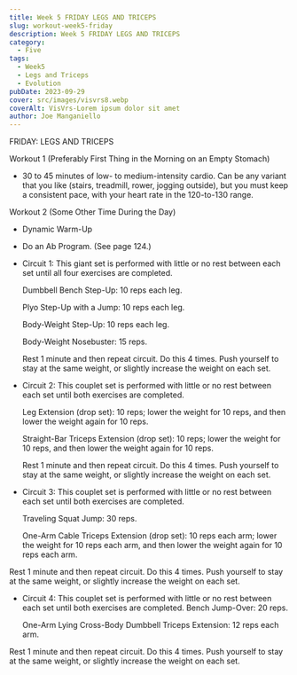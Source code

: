```yaml
---
title: Week 5 FRIDAY LEGS AND TRICEPS
slug: workout-week5-friday
description: Week 5 FRIDAY LEGS AND TRICEPS
category:
  - Five
tags:
  - Week5
  - Legs and Triceps
  - Evolution   
pubDate: 2023-09-29
cover: src/images/visvrs8.webp
coverAlt: VisVrs-Lorem ipsum dolor sit amet
author: Joe Manganiello
---
```


FRIDAY: LEGS AND TRICEPS

Workout 1 (Preferably First Thing in the Morning on an Empty Stomach)

- 30 to 45 minutes of low- to medium-intensity cardio. Can be any variant that you like (stairs, treadmill, rower, jogging outside), but you must keep a consistent pace, with your heart rate in the 120-to-130 range.

Workout 2 (Some Other Time During the Day)

- Dynamic Warm-Up
  
- Do an Ab Program. (See page 124.)

- Circuit 1: This giant set is performed with little or no rest between each set until all four exercises are completed.

  Dumbbell Bench Step-Up: 10 reps each leg.
  
  Plyo Step-Up with a Jump: 10 reps each leg.
  
  Body-Weight Step-Up: 10 reps each leg.
  
  Body-Weight Nosebuster: 15 reps.

  Rest 1 minute and then repeat circuit. Do this 4 times. Push yourself to stay at the same weight, or slightly increase the weight on each set.

- Circuit 2: This couplet set is performed with little or no rest between each set until both exercises are completed.

  Leg Extension (drop set): 10 reps; lower the weight for 10 reps, and then lower the weight again for 10 reps.

  Straight-Bar Triceps Extension (drop set): 10 reps; lower the weight for 10 reps, and then lower the weight again for 10 reps.

  Rest 1 minute and then repeat circuit. Do this 4 times. Push yourself to stay at the same weight, or slightly increase the weight on each set.


- Circuit 3: This couplet set is performed with little or no rest between each set until both exercises are completed.

  Traveling Squat Jump: 30 reps.

  One-Arm Cable Triceps Extension (drop set): 10 reps each arm; lower the weight for 10 reps each arm, and then lower the weight again for 10 reps each arm.

Rest 1 minute and then repeat circuit. Do this 4 times. Push yourself to stay at the same weight, or slightly increase the weight on each set.

- Circuit 4: This couplet set is performed with little or no rest between each set until both exercises are completed. 
  Bench Jump-Over: 20 reps.

  One-Arm Lying Cross-Body Dumbbell Triceps Extension: 12 reps each arm.

Rest 1 minute and then repeat circuit. Do this 4 times. 
Push yourself to stay at the same weight, or slightly increase the weight on each set.
